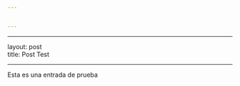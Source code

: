 ```yaml
---


---
```


<hr>
<p>layout: post<br>
title: Post Test</p>
<hr>
<p>Esta es una entrada de prueba</p>

